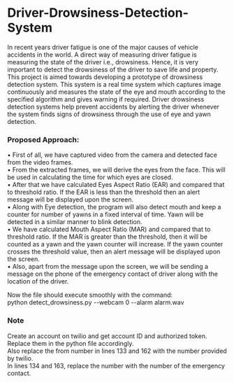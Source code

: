 # Driver-Drowsiness-Detection-System  
In recent years driver fatigue is one of the major causes of vehicle accidents in the world. A direct way of measuring driver fatigue is measuring the state of the driver i.e., drowsiness. 
Hence, it is very important to detect the drowsiness of the driver to save life and property. This project is aimed towards developing a prototype of drowsiness detection system. 
This system is a real time system which captures image continuously and measures the state of the eye and mouth according to the specified algorithm and gives warning if required. 
Driver drowsiness detection systems help prevent accidents by alerting the driver whenever the system finds signs of drowsiness through the use of eye and yawn detection.  
  
### Proposed Approach:  
• First of all, we have captured video from the camera and detected face from the video frames.  
• From the extracted frames, we will derive the eyes from the face. This will be used in calculating the time for which eyes are closed.  
• After that we have calculated Eyes Aspect Ratio (EAR) and compared that to threshold ratio. If the EAR is less than the threshold then an alert message will be displayed upon the screen.  
• Along with Eye detection, the program will also detect mouth and keep a counter for number of yawns in a fixed interval of time. Yawn will be detected in a similar manner to blink detection.  
• We have calculated Mouth Aspect Ratio (MAR) and compared that to threshold ratio. If the MAR is greater than the threshold, then it will be counted as a yawn and the yawn counter will increase. 
If the yawn counter crosses the threshold value, then an alert message will be displayed upon the screen.  
• Also, apart from the message upon the screen, we will be sending a message on the phone of the emergency contact of driver along with the location of the driver.  


Now the file should execute smoothly with the command:  
python detect_drowsiness.py --webcam 0 --alarm alarm.wav  

### Note  
Create an account on twilio and get account ID and authorized token. Replace them in the python file accordingly.  
Also replace the from number in lines 133 and 162 with the number provided by twilio.  
In lines 134 and 163, replace the number with the number of the emergency contact.  
